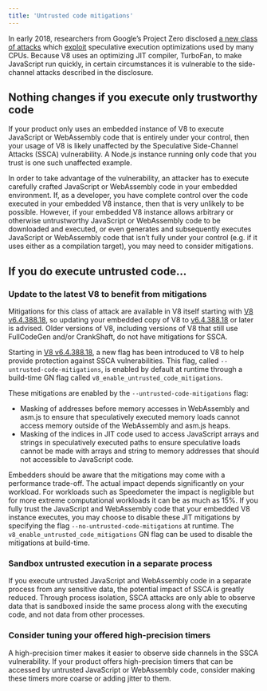 ```yaml
---
title: 'Untrusted code mitigations'
---
```

In early 2018, researchers from Google’s Project Zero disclosed [a new class of attacks](https://googleprojectzero.blogspot.com/2018/01/reading-privileged-memory-with-side.html) which [exploit](https://security.googleblog.com/2018/01/more-details-about-mitigations-for-cpu_4.html) speculative execution optimizations used by many CPUs. Because V8 uses an optimizing JIT compiler, TurboFan, to make JavaScript run quickly, in certain circumstances it is vulnerable to the side-channel attacks described in the disclosure.

## Nothing changes if you execute only trustworthy code

If your product only uses an embedded instance of V8 to execute JavaScript or WebAssembly code that is entirely under your control, then your usage of V8 is likely unaffected by the Speculative Side-Channel Attacks (SSCA) vulnerability. A Node.js instance running only code that you trust is one such unaffected example.

In order to take advantage of the vulnerability, an attacker has to execute carefully crafted JavaScript or WebAssembly code in your embedded environment. If, as a developer, you have complete control over the code executed in your embedded V8 instance, then that is very unlikely to be possible. However, if your embedded V8 instance allows arbitrary or otherwise untrustworthy JavaScript or WebAssembly code to be downloaded and executed, or even generates and subsequently executes JavaScript or WebAssembly code that isn’t fully under your control (e.g. if it uses either as a compilation target), you may need to consider mitigations.

## If you do execute untrusted code…

### Update to the latest V8 to benefit from mitigations

Mitigations for this class of attack are available in V8 itself starting with [V8 v6.4.388.18](https://chromium.googlesource.com/v8/v8/+/e6eddfe4d1ed9d96b453d14b84ac19769388d8b1), so updating your embedded copy of V8 to [v6.4.388.18](https://chromium.googlesource.com/v8/v8/+/e6eddfe4d1ed9d96b453d14b84ac19769388d8b1) or later is advised. Older versions of V8, including versions of V8 that still use FullCodeGen and/or CrankShaft, do not have mitigations for SSCA.

Starting in [V8 v6.4.388.18](https://chromium.googlesource.com/v8/v8/+/e6eddfe4d1ed9d96b453d14b84ac19769388d8b1), a new flag has been introduced to V8 to help provide protection against SSCA vulnerabilities. This flag, called `--untrusted-code-mitigations`, is enabled by default at runtime through a build-time GN flag called `v8_enable_untrusted_code_mitigations`.

These mitigations are enabled by the `--untrusted-code-mitigations` flag:

- Masking of addresses before memory accesses in WebAssembly and asm.js to ensure that speculatively executed memory loads cannot access memory outside of the WebAssembly and asm.js heaps.
- Masking of the indices in JIT code used to access JavaScript arrays and strings in speculatively executed paths to ensure speculative loads cannot be made with arrays and string to memory addresses that should not accessible to JavaScript code.

Embedders should be aware that the mitigations may come with a performance trade-off. The actual impact depends significantly on your workload. For workloads such as Speedometer the impact is negligible but for more extreme computational workloads it can be as much as 15%. If you fully trust the JavaScript and WebAssembly code that your embedded V8 instance executes, you may choose to disable these JIT mitigations by specifying the flag `--no-untrusted-code-mitigations` at runtime. The `v8_enable_untrusted_code_mitigations` GN flag can be used to disable the mitigations at build-time.

### Sandbox untrusted execution in a separate process

If you execute untrusted JavaScript and WebAssembly code in a separate process from any sensitive data, the potential impact of SSCA is greatly reduced. Through process isolation, SSCA attacks are only able to observe data that is sandboxed inside the same process along with the executing code, and not data from other processes.

### Consider tuning your offered high-precision timers

A high-precision timer makes it easier to observe side channels in the SSCA vulnerability. If your product offers high-precision timers that can be accessed by untrusted JavaScript or WebAssembly code, consider making these timers more coarse or adding jitter to them.
